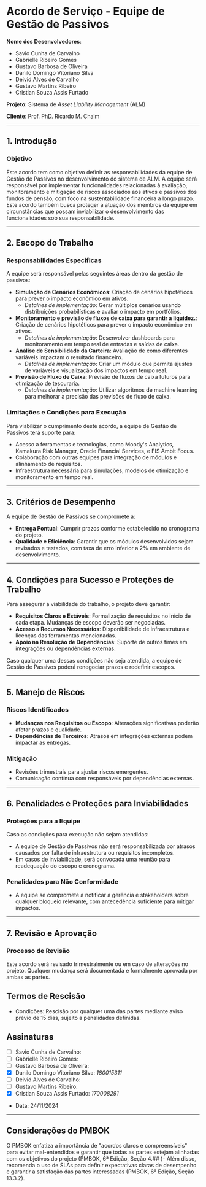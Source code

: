 # Acordo de Serviço - Equipe de Gestão de Passivos

**Nome dos Desenvolvedores**: 

- Savio Cunha de Carvalho
- Gabrielle Ribeiro Gomes
- Gustavo Barbosa de Oliveira
- Danilo Domingo Vitoriano Silva 
- Deivid Alves de Carvalho
- Gustavo Martins Ribeiro
- Cristian Souza Assis Furtado
 

**Projeto**: Sistema de *Asset Liability Management* (ALM)

**Cliente**: Prof. PhD. Ricardo M. Chaim

---

## 1. Introdução

### Objetivo  
Este acordo tem como objetivo definir as responsabilidades da equipe de Gestão de Passivos no desenvolvimento do sistema de ALM. A equipe será responsável por implementar funcionalidades relacionadas à avaliação, monitoramento e mitigação de riscos associados aos ativos e passivos dos fundos de pensão, com foco na sustentabilidade financeira a longo prazo. Este acordo também busca proteger a atuação dos membros da equipe em circunstâncias que possam inviabilizar o desenvolvimento das funcionalidades sob sua responsabilidade.

---

## 2. Escopo do Trabalho

### Responsabilidades Específicas  
A equipe será responsável pelas seguintes áreas dentro da gestão de passivos:
 - **Simulação de Cenários Econômicos**: Criação de cenários hipotéticos para prever o impacto econômico em ativos.
    - _Detalhes de implementação_: Gerar múltiplos cenários usando distribuições probabilísticas e avaliar o impacto em portfólios.
- **Monitoramento e previsão de fluxos de caixa para garantir a liquidez.**: Criação de cenários hipotéticos para prever o impacto econômico em ativos.
    - _Detalhes de implementação_: Desenvolver dashboards para monitoramento em tempo real de entradas e saídas de caixa.
- **Análise de Sensibilidade da Carteira**: Avaliação de como diferentes variáveis impactam o resultado financeiro.
    - _Detalhes de implementação_: Criar um módulo que permita ajustes de variáveis e visualização dos impactos em tempo real.
- **Previsão de Fluxo de Caixa**: Previsão de fluxos de caixa futuros para otimização de tesouraria.
    - _Detalhes de implementação_: Utilizar algoritmos de machine learning para melhorar a precisão das previsões de fluxo de caixa.


### Limitações e Condições para Execução  
Para viabilizar o cumprimento deste acordo, a equipe de Gestão de Passivos terá suporte para:  
- Acesso a ferramentas e tecnologias, como Moody's Analytics, Kamakura Risk Manager, Oracle Financial Services, e FIS Ambit Focus.  
- Colaboração com outras equipes para integração de módulos e alinhamento de requisitos.  
- Infraestrutura necessária para simulações, modelos de otimização e monitoramento em tempo real.

---

## 3. Critérios de Desempenho  

A equipe de Gestão de Passivos se compromete a:  

- **Entrega Pontual**: Cumprir prazos conforme estabelecido no cronograma do projeto.  
- **Qualidade e Eficiência**: Garantir que os módulos desenvolvidos sejam revisados e testados, com taxa de erro inferior a 2% em ambiente de desenvolvimento.  

---

## 4. Condições para Sucesso e Proteções de Trabalho  

Para assegurar a viabilidade do trabalho, o projeto deve garantir:  

- **Requisitos Claros e Estáveis**: Formalização de requisitos no início de cada etapa. Mudanças de escopo deverão ser negociadas.  
- **Acesso a Recursos Necessários**: Disponibilidade de infraestrutura e licenças das ferramentas mencionadas.  
- **Apoio na Resolução de Dependências**: Suporte de outros times em integrações ou dependências externas.  

Caso qualquer uma dessas condições não seja atendida, a equipe de Gestão de Passivos poderá renegociar prazos e redefinir escopos.  

---

## 5. Manejo de Riscos  

### Riscos Identificados  
- **Mudanças nos Requisitos ou Escopo**: Alterações significativas poderão afetar prazos e qualidade.  
- **Dependências de Terceiros**: Atrasos em integrações externas podem impactar as entregas.  

### Mitigação  
- Revisões trimestrais para ajustar riscos emergentes.  
- Comunicação contínua com responsáveis por dependências externas.  

---

## 6. Penalidades e Proteções para Inviabilidades  

### Proteções para a Equipe  
Caso as condições para execução não sejam atendidas:  
- A equipe de Gestão de Passivos não será responsabilizada por atrasos causados por falta de infraestrutura ou requisitos incompletos.  
- Em casos de inviabilidade, será convocada uma reunião para readequação do escopo e cronograma.  

### Penalidades para Não Conformidade  
- A equipe se compromete a notificar a gerência e stakeholders sobre qualquer bloqueio relevante, com antecedência suficiente para mitigar impactos.

---

## 7. Revisão e Aprovação  

### Processo de Revisão  
Este acordo será revisado trimestralmente ou em caso de alterações no projeto. Qualquer mudança será documentada e formalmente aprovada por ambas as partes.  

## Termos de Rescisão
- Condições: Rescisão por qualquer uma das partes mediante aviso prévio de 15 dias, sujeito a penalidades definidas.

## Assinaturas
- [ ] Savio Cunha de Carvalho:
- [ ] Gabrielle Ribeiro Gomes:
- [ ] Gustavo Barbosa de Oliveira:
- [X] Danilo Domingo Vitoriano Silva: *180015311*
- [ ] Deivid Alves de Carvalho:
- [ ] Gustavo Martins Ribeiro:
- [X] Cristian Souza Assis Furtado: *170008291*

- Data: 24/11/2024

--- 

## Considerações do PMBOK
O PMBOK enfatiza a importância de "acordos claros e compreensíveis" para evitar mal-entendidos e garantir que todas as partes estejam alinhadas com os objetivos do projeto (PMBOK, 6ª Edição, Seção 4.## )- Além disso, recomenda o uso de SLAs para definir expectativas claras de desempenho e garantir a satisfação das partes interessadas (PMBOK, 6ª Edição, Seção 13.3.2).
